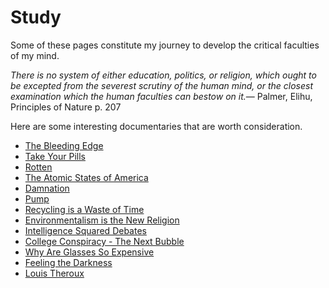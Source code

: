 Study
======

Some of these pages constitute my journey to develop the critical faculties of my mind.

<quote><cite>There is no system of either education, politics, or religion, which ought to be excepted from the severest scrutiny of the human mind, or the closest examination which the human faculties can bestow on it.</cite><span>&mdash; <author>Palmer, Elihu</author>, <book>Principles of Nature p. 207</book></span></quote>

Here are some interesting documentaries that are worth consideration.

-   [The Bleeding Edge](https://www.netflix.com/title/80170862)
-   [Take Your Pills](https://www.netflix.com/title/80117831)
-   [Rotten](https://www.netflix.com/title/80146284)
-   [The Atomic States of America](http://www.youtube.com/watch?v=dbjD6uUEZ0o)
-   [Damnation](http://www.youtube.com/watch?v=a125tVzOtsg)
-   [Pump](http://www.youtube.com/watch?v=W5HFqAbOgns)
-   [Recycling is a Waste of Time](http://www.youtube.com/watch?v=bzsTaj2o2dk)
-   [Environmentalism is the New Religion](http://www.youtube.com/watch?v=idYdVQ6nwfA)
-   [Intelligence Squared Debates](http://www.youtube.com/user/IntelligenceSquared)
-   [College Conspiracy - The Next Bubble](http://www.youtube.com/watch?v=Vt2dnPKEK9g)
-   [Why Are Glasses So Expensive](http://www.youtube.com/watch?v=voUiWOGv8ec)
-   [Feeling the Darkness](http://www.youtube.com/watch?v=1yTaowYrA2o)
-   [Louis Theroux](http://louistheroux.com/)
